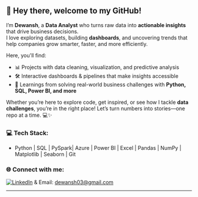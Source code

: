 ## 👋 Hey there, welcome to my GitHub!  

I’m **Dewansh**, a **Data Analyst** who turns raw data into **actionable insights** that drive business decisions.  
I love exploring datasets, building **dashboards**, and uncovering trends that help companies grow smarter, faster, and more efficiently.  

Here, you'll find:  
- 📊 Projects with data cleaning, visualization, and predictive analysis  
- 🛠️ Interactive dashboards & pipelines that make insights accessible  
- 🌱 Learnings from solving real-world business challenges with **Python, SQL, Power BI, and more**  

Whether you’re here to explore code, get inspired, or see how I tackle **data challenges**, you’re in the right place! Let’s turn numbers into stories—one repo at a time. 💻✨  


### 💻 Tech Stack:  
- Python | SQL | PySpark| Azure | Power BI | Excel | Pandas | NumPy | Matplotlib | Seaborn | Git  


### 🌐 Connect with me:  
[![LinkedIn](https://img.shields.io/badge/LinkedIn-%230077B5.svg?logo=linkedin&logoColor=white)](https://www.linkedin.com/in/dewanshvk/)  & Email: dewansh03@gmail.com

---
